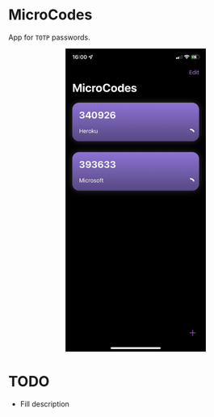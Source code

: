 #  MicroCodes

App for `TOTP` passwords.

<p align="center"><img src="../Screenshots/MicroCodes-01.jpg" width="55%" alt="MicroCodes app screenshot"/></p>

# TODO

- Fill description
